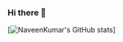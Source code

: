 ### Hi there 👋
[![NaveenKumar's GitHub stats](https://github-readme-stats.vercel.app/api?username=NaveenKumarMN20)]


<!-- BLOG-POST-LIST:START -->
<!-- BLOG-POST-LIST:END -->
